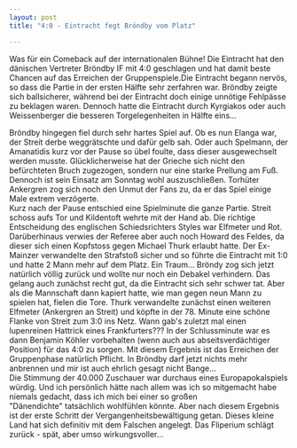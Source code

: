 ```yaml
---
layout: post
title: "4:0 - Eintracht fegt Bröndby vom Platz"

---
```


Was für ein Comeback auf der internationalen Bühne! Die Eintracht hat den dänischen Vertreter Bröndby IF mit 4:0 geschlagen und hat damit beste Chancen auf das Erreichen der Gruppenspiele.Die Eintracht begann nervös, so dass die Partie in der ersten Hälfte sehr zerfahren war. Bröndby zeigte sich ballsicherer, während bei der Eintracht doch einige unnötige Fehlpässe zu beklagen waren. Dennoch hatte die Eintracht durch Kyrgiakos oder auch Weissenberger die besseren Torgelegenheiten in Hälfte eins...

Bröndby hingegen fiel durch sehr hartes Spiel auf. Ob es nun Elanga war, der Streit derbe weggrätschte und dafür gelb sah. Oder auch Spelmann, der Amanatidis kurz vor der Pause so übel foulte, dass dieser ausgewechselt werden musste. Glücklicherweise hat der Grieche sich nicht den befürchteten Bruch zugezogen, sondern nur eine starke Prellung am Fuß. Dennoch ist sein Einsatz am Sonntag wohl auszuschließen. Torhüter Ankergren zog sich noch den Unmut der Fans zu, da er das Spiel einige Male extrem verzögerte.  
Kurz nach der Pause entschied eine Spielminute die ganze Partie. Streit schoss aufs Tor und Kildentoft wehrte mit der Hand ab. Die richtige Entscheidung des englischen Schiedsrichters Styles war Elfmeter und Rot. Darüberhinaus verwies der Referee aber auch noch Howard des Feldes, da dieser sich einen Kopfstoss gegen Michael Thurk erlaubt hatte. Der Ex-Mainzer verwandelte den Strafstoß sicher und so führte die Eintracht mit 1:0 und hatte 2 Mann mehr auf dem Platz. Ein Traum... Bröndy zog sich jetzt natürlich völlig zurück und wollte nur noch ein Debakel verhindern. Das gelang auch zunächst recht gut, da die Eintracht sich sehr schwer tat. Aber als die Mannschaft dann kapiert hatte, wie man gegen neun Mann zu spielen hat, fielen die Tore. Thurk verwandelte zunächst einen weiteren Elfmeter (Ankergren an Streit) und köpfte in der 78. Minute eine schöne Flanke von Streit zum 3:0 ins Netz. Wann gab's zuletzt mal einen lupenreinen Hattrick eines Frankfurters??? In der Schlussminute war es dann Benjamin Köhler vorbehalten (wenn auch aus abseitsverdächtiger Position) für das 4:0 zu sorgen. Mit diesem Ergebnis ist das Erreichen der Gruppenphase natürlich Pflicht. In Bröndby darf jetzt nichts mehr anbrennen und mir ist auch ehrlich gesagt nicht Bange...  
Die Stimmung der 40.000 Zuschauer war durchaus eines Europapokalspiels würdig. Und ich persönlich hätte nach allem was ich so mitgemacht habe niemals gedacht, dass ich mich bei einer so großen "Dänendichte" tatsächlich wohlfühlen könnte. Aber nach diesem Ergebnis ist der erste Schritt der Vergangenheitsbewältigung getan. Dieses kleine Land hat sich definitiv mit dem Falschen angelegt. Das Fliperium schlägt zurück - spät, aber umso wirkungsvoller...

